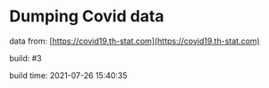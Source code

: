 Dumping Covid data
==================
                        
data from: [https://covid19.th-stat.com](https://covid19.th-stat.com)

build: #3

build time: 2021-07-26 15:40:35
